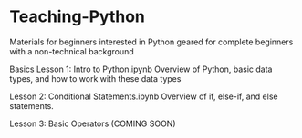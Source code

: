 # Teaching-Python

Materials for beginners interested in Python geared for complete beginners with a non-technical background

Basics
Lesson 1: Intro to Python.ipynb
Overview of Python, basic data types, and how to work with these data types

Lesson 2: Conditional Statements.ipynb
Overview of if, else-if, and else statements.

Lesson 3: Basic Operators   (COMING SOON)
